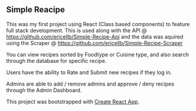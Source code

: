 ## Simple Reacipe

This was my first project using React (Class based components) to feature full stack development. This is used along with the API @ https://github.com/ericellb/Simple-Recipe-Api and the data was aquired using the Scraper @ https://github.com/ericellb/Simple-Recipe-Scraper

You can view recipes sorted by Foodtype or Cuisine type, and also search through the database for specific recipe.

Users have the ability to Rate and Submit new recipes if they log in.

Admins are able to add / remove admins and approve / deny recipes through the Admin Dashboard.



This project was bootstrapped with [Create React App](https://github.com/facebook/create-react-app).